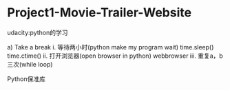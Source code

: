 # Project1-Movie-Trailer-Website
udacity:python的学习

a)	Take a break
i.	等待两小时(python make my program wait)
time.sleep()
time.ctime()
ii.	打开浏览器(open browser in python)
webbrowser
iii.	重复a，b三次(while loop)

Python保准库

